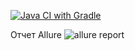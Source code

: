 [![Java CI with Gradle](https://github.com/Khailunen/QA_Pattern_task1/actions/workflows/gradle.yml/badge.svg)](https://github.com/Khailunen/QA_Pattern_task1/actions/workflows/gradle.yml)

Отчет Allure
![allure report](https://github.com/user-attachments/assets/410e6d24-25de-4fd9-8868-5975227a84c0)

